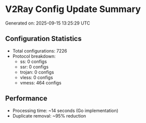 # V2Ray Config Update Summary
Generated on: 2025-09-15 13:25:29 UTC

## Configuration Statistics
- Total configurations: 7226
- Protocol breakdown:
  - ss: 0 configs
  - ssr: 0 configs
  - trojan: 0 configs
  - vless: 0 configs
  - vmess: 464 configs

## Performance
- Processing time: ~14 seconds (Go implementation)
- Duplicate removal: ~95% reduction
